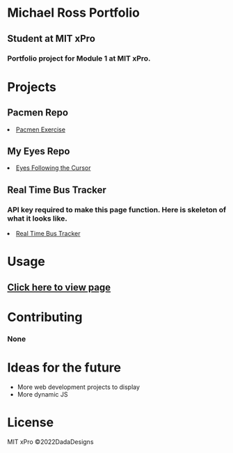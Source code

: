 # Michael Ross Portfolio
## Student at MIT xPro
### Portfolio project for Module 1 at MIT xPro.

# Projects

## Pacmen Repo
 <li><a href="https://rosshoven.github.io/Pacmen-Exercise/" target="_blank">Pacmen Exercise</a></li>

## My Eyes Repo
  <li><a href="https://rosshoven.github.io/Eye-Movements/" target="_blank">Eyes Following the Cursor</a></li>
  
## Real Time Bus Tracker
### API key required to make this page function. Here is skeleton of what it looks like.
 <li><a href="https://rosshoven.github.io/Real-Time-Bus-Tracker" target="_blank">Real Time Bus Tracker</a></li>
  
# Usage
## <a href="https://rosshoven.github.io/" target="_blank">Click here to view page</a>

# Contributing 
### None

# Ideas for the future
<ul> 
  <li>More web development projects to display</li>
  <li>More dynamic JS</li>
</ul>

# License
MIT xPro 
©2022DadaDesigns
